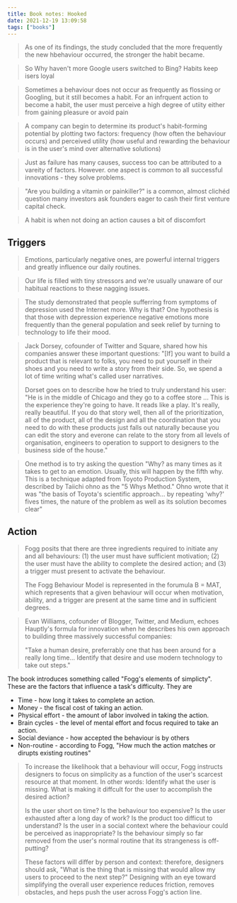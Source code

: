 ```yaml
---
title: Book notes: Hooked
date: 2021-12-19 13:09:58
tags: ["books"]
---
```


> As one of its findings, the study concluded that the more frequently the new hbehaviour occurred, the stronger the habit became.

> So Why haven't more Google users switched to Bing? Habits keep isers loyal

> Sometimes a behaviour does not occur as frequently as flossing or Googling, but it still becomes a habit. For an infrquent action to become a habit, the user must perceive a high degree of utiity either from gaining pleasure or avoid pain

> A company can begin to determine its product's habit-forming potential by plotting two factors: frequency (how often the behaviour occurs) and perceived utility (how useful and rewarding the behaviour is in the user's mind over alternative solutions)

> Just as failure has many causes, success too can be attributed to a vareity of factors. However. one aspect is common to all successful innovations - they solve problems.

> "Are you building a vitamin or painkiller?" is a common, almost clichéd question many investors ask founders eager to cash their first venture capital check.

> A habit is when not doing an action causes a bit of discomfort

## Triggers

> Emotions, particularly negative ones, are powerful internal triggers and greatly influence our daily routines.

> Our life is filled with tiny stressors and we're usually unaware of our habitual reactions to these nagging issues.

> The study demonstrated that people sufferring from symptoms of depression used the Internet more. Why is that? One hypothesis is that those with depression experience negative emotions more frequently than the general population and seek relief by turning to technology to life their mood.

> Jack Dorsey, cofounder of Twitter and Square, shared how his companies answer these important questions: "[If] you want to build a product that is relevant to folks, you need to put yourself in their shoes and you need to write a story from their side. So, we spend a lot of time writing what's called user narratives.
>
> Dorset goes on to describe how he tried to truly understand his user: "He is in the middle of Chicago and they go to a coffee store ... This is the experience they're going to have. It reads like a play. It's really, really beautiful. If you do that story well, then all of the prioritization, all of the product, all of the design and all the coordination that you need to do with these products just falls out naturally because you can edit the story and everone can relate to the story from all levels of organisation, engineers to operation to support to designers to the business side of the house."

> One method is to try asking the question "Why? as many times as it takes to get to an emotion. Usually, this will happen by the fifth why. This is a technique adapted from Toyoto Production System, described by Taiichi ohno as the "5 Whys Method." Ohno wrote that it was "the basis of Toyota's scientific approach... by repeating 'why?' fives times, the nature of the problem as well as its solution becomes clear"

## Action

> Fogg posits that there are three ingredients required to initiate any and all behaviours: (1) the user must have sufficient motivation; (2) the user must have the ability to complete the desired action; and (3) a trigger must present to activate the behaviour.
>
> The Fogg Behaviour Model is represented in the forumula B = MAT, which represents that a given behaviour will occur when motivation, ability, and a trigger are present at the same time and in sufficient degrees.

> Evan Williams, cofounder of Blogger, Twitter, and Medium, echoes Hauptly's formula for innovation when he describes his own approach to building three massively successful companies:
>
> "Take a human desire, preferrably one that has been around for a really long time... Identify that desire and use modern technology to take out steps."

The book introduces something called "Fogg's elements of simplicty". These are the factors that influence a task's difficulty. They are
- Time - how long it takes to complete an action.
- Money - the fiscal cost of taking an action.
- Physical effort - the amount of labor involved in taking the action.
- Brain cycles - the level of mental effort and focus required to take an action.
- Social deviance - how accepted the behaviour is by others
- Non-routine - according to Fogg, "How much the action matches or dirupts existing routines"

> To increase the likelihook that a behaviour will occur, Fogg instructs designers to focus on simplicity as a function of the user's scarcest resource at that moment. In other words: Identify what the user is missing. What is making it diffcult for the user to accomplish the desired action?
>
> Is the user short on time? Is the behaviour too expensive? Is the user exhausted after a long day of work? Is the product too difficut to understand? Is the user in a social context where the behaviour could be perceived as inappropriate? Is the behaviour simply so far removed from the user's normal routine that its strangeness is off-putting?
>
> These factors will differ by person and context: therefore, designers should ask, "What is the thing that is missing that would allow my users to proceed to the next step?" Designing with an eye toward simplifying the overall user experience reduces friction, removes obstacles, and heps push the user across Fogg's action line.

